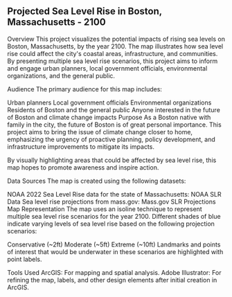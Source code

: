 Projected Sea Level Rise in Boston, Massachusetts - 2100
--

Overview
This project visualizes the potential impacts of rising sea levels on Boston, Massachusetts, by the year 2100. The map illustrates how sea level rise could affect the city's coastal areas, infrastructure, and communities. By presenting multiple sea level rise scenarios, this project aims to inform and engage urban planners, local government officials, environmental organizations, and the general public.

Audience
The primary audience for this map includes:

Urban planners
Local government officials
Environmental organizations
Residents of Boston and the general public
Anyone interested in the future of Boston and climate change impacts
Purpose
As a Boston native with family in the city, the future of Boston is of great personal importance. This project aims to bring the issue of climate change closer to home, emphasizing the urgency of proactive planning, policy development, and infrastructure improvements to mitigate its impacts.

By visually highlighting areas that could be affected by sea level rise, this map hopes to promote awareness and inspire action.

Data Sources
The map is created using the following datasets:

NOAA 2022 Sea Level Rise data for the state of Massachusetts: NOAA SLR Data
Sea level rise projections from mass.gov: Mass.gov SLR Projections
Map Representation
The map uses an isoline technique to represent multiple sea level rise scenarios for the year 2100. Different shades of blue indicate varying levels of sea level rise based on the following projection scenarios:

Conservative (~2ft)
Moderate (~5ft)
Extreme (~10ft)
Landmarks and points of interest that would be underwater in these scenarios are highlighted with point labels.

Tools Used
ArcGIS: For mapping and spatial analysis.
Adobe Illustrator: For refining the map, labels, and other design elements after initial creation in ArcGIS.
